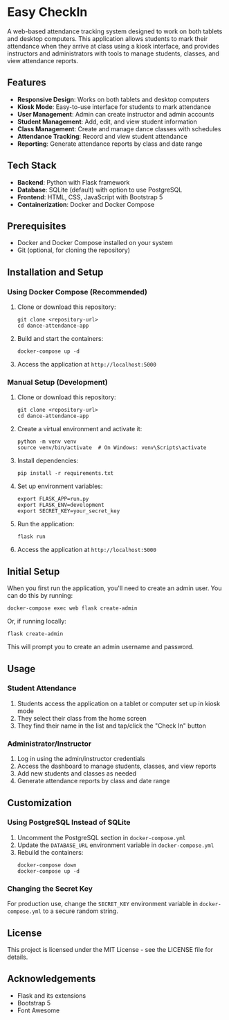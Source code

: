 # Easy CheckIn

A web-based attendance tracking system designed to work on both tablets and desktop computers. This application allows students to mark their attendance when they arrive at class using a kiosk interface, and provides instructors and administrators with tools to manage students, classes, and view attendance reports.

## Features

- **Responsive Design**: Works on both tablets and desktop computers
- **Kiosk Mode**: Easy-to-use interface for students to mark attendance
- **User Management**: Admin can create instructor and admin accounts
- **Student Management**: Add, edit, and view student information
- **Class Management**: Create and manage dance classes with schedules
- **Attendance Tracking**: Record and view student attendance
- **Reporting**: Generate attendance reports by class and date range

## Tech Stack

- **Backend**: Python with Flask framework
- **Database**: SQLite (default) with option to use PostgreSQL
- **Frontend**: HTML, CSS, JavaScript with Bootstrap 5
- **Containerization**: Docker and Docker Compose

## Prerequisites

- Docker and Docker Compose installed on your system
- Git (optional, for cloning the repository)

## Installation and Setup

### Using Docker Compose (Recommended)

1. Clone or download this repository:
   ```
   git clone <repository-url>
   cd dance-attendance-app
   ```

2. Build and start the containers:
   ```
   docker-compose up -d
   ```

3. Access the application at `http://localhost:5000`

### Manual Setup (Development)

1. Clone or download this repository:
   ```
   git clone <repository-url>
   cd dance-attendance-app
   ```

2. Create a virtual environment and activate it:
   ```
   python -m venv venv
   source venv/bin/activate  # On Windows: venv\Scripts\activate
   ```

3. Install dependencies:
   ```
   pip install -r requirements.txt
   ```

4. Set up environment variables:
   ```
   export FLASK_APP=run.py
   export FLASK_ENV=development
   export SECRET_KEY=your_secret_key
   ```

5. Run the application:
   ```
   flask run
   ```

6. Access the application at `http://localhost:5000`

## Initial Setup

When you first run the application, you'll need to create an admin user. You can do this by running:

```
docker-compose exec web flask create-admin
```

Or, if running locally:

```
flask create-admin
```

This will prompt you to create an admin username and password.

## Usage

### Student Attendance

1. Students access the application on a tablet or computer set up in kiosk mode
2. They select their class from the home screen
3. They find their name in the list and tap/click the "Check In" button

### Administrator/Instructor

1. Log in using the admin/instructor credentials
2. Access the dashboard to manage students, classes, and view reports
3. Add new students and classes as needed
4. Generate attendance reports by class and date range

## Customization

### Using PostgreSQL Instead of SQLite

1. Uncomment the PostgreSQL section in `docker-compose.yml`
2. Update the `DATABASE_URL` environment variable in `docker-compose.yml`
3. Rebuild the containers:
   ```
   docker-compose down
   docker-compose up -d
   ```

### Changing the Secret Key

For production use, change the `SECRET_KEY` environment variable in `docker-compose.yml` to a secure random string.

## License

This project is licensed under the MIT License - see the LICENSE file for details.

## Acknowledgements

- Flask and its extensions
- Bootstrap 5
- Font Awesome

